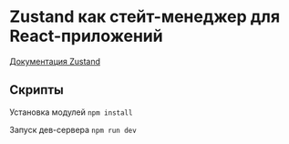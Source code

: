# Zustand как стейт-менеджер для React-приложений

[Документация Zustand](https://docs.pmnd.rs/zustand/getting-started/introduction)

## Скрипты

Установка модулей `npm install`

Запуск дев-сервера `npm run dev`
